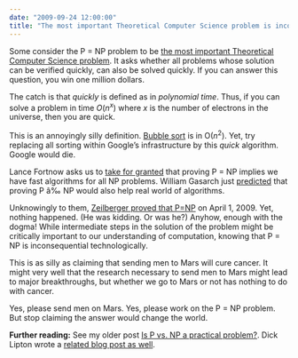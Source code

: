 ```yaml
---
date: "2009-09-24 12:00:00"
title: "The most important Theoretical Computer Science problem is inconsequential"
---
```




Some consider the P = NP problem to be [the most important Theoretical Computer Science problem](https://en.wikipedia.org/wiki/P_%3D_NP_problem). It asks whether all problems whose solution can be verified quickly, can also be solved quickly. If you can answer this question, you win one million dollars.

The catch is that _quickly_ is defined as in <em>polynomial time</em>. Thus, if you can solve a problem in time <em>O</em>(<em>n</em><sup><em>x</em></sup>) where _x_ is the number of electrons in the universe, then you are quick.

This is an annoyingly silly definition. [Bubble sort](https://en.wikipedia.org/wiki/Bubblesort) is in O(<em>n</em><sup>2</sup>). Yet, try replacing all sorting within Google&rsquo;s infrastructure by this _quick_ algorithm. Google would die.

Lance Fortnow asks us to [take for granted](http://mags.acm.org/communications/200909/?folio=78&amp;CFID=54572392&amp;CFTOKEN=14190217) that proving P = NP implies we have fast algorithms for all NP problems. William Gasarch just [predicted](http://blog.computationalcomplexity.org/2009/09/my-two-cents-on-p-vs-np.html) that proving P â‰  NP would also help real world of algorithms.

Unknowingly to them, [Zeilberger proved that P=NP](http://www.math.rutgers.edu/~zeilberg/mamarim/mamarimPDF/pnp.pdf) on April 1, 2009. Yet, nothing happened. (He was kidding. Or was he?) Anyhow, enough with the dogma! While intermediate steps in the solution of the problem might be critically important to our understanding of computation, knowing that P = NP is inconsequential technologically.

This is as silly as claiming that sending men to Mars will cure cancer. It might very well that the research necessary to send men to Mars might lead to major breakthroughs, but whether we go to Mars or not has nothing to do with cancer.

Yes, please send men on Mars. Yes, please work on the P = NP problem. But stop claiming the answer would change the world.

__Further reading:__ See my older post [Is P vs. NP a practical problem?](/lemire/blog/2007/05/23/is-p-vs-np-a-practical-problem/). Dick Lipton wrote a [related blog post as well](https://rjlipton.wordpress.com/about-me/).

